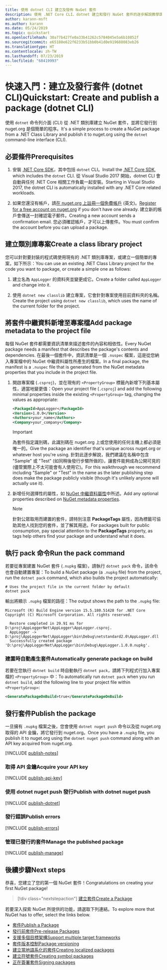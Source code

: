 ```yaml
---
title: 使用 dotnet CLI 建立及發佈 NuGet 套件
description: 使用 .NET Core CLI、dotnet 建立和發行 NuGet 套件的逐步解說教學課程。
author: karann-msft
ms.author: karann
ms.date: 05/24/2019
ms.topic: quickstart
ms.openlocfilehash: 30a77b427fe0a33b41262c5784045e5a6b10852f
ms.sourcegitcommit: e65180e622f6233b51bb0b41d0e919688083eb26
ms.translationtype: HT
ms.contentlocale: zh-TW
ms.lasthandoff: 07/23/2019
ms.locfileid: "68419993"
---
```

# <a name="quickstart-create-and-publish-a-package-dotnet-cli"></a><span data-ttu-id="77bc2-103">快速入門：建立及發行套件 (dotnet CLI)</span><span class="sxs-lookup"><span data-stu-id="77bc2-103">Quickstart: Create and publish a package (dotnet CLI)</span></span>

<span data-ttu-id="77bc2-104">使用 `dotnet` 命令列介面 (CLI) 從 .NET 類別庫建立 NuGet 套件，並將它發行到 nuget.org 是個簡單的程序。</span><span class="sxs-lookup"><span data-stu-id="77bc2-104">It's a simple process to create a NuGet package from a .NET Class Library and publish it to nuget.org using the `dotnet` command-line interface (CLI).</span></span>

## <a name="prerequisites"></a><span data-ttu-id="77bc2-105">必要條件</span><span class="sxs-lookup"><span data-stu-id="77bc2-105">Prerequisites</span></span>

1. <span data-ttu-id="77bc2-106">安裝 [.NET Core SDK](https://www.microsoft.com/net/download/)，其中包括 `dotnet` CLI。</span><span class="sxs-lookup"><span data-stu-id="77bc2-106">Install the [.NET Core SDK](https://www.microsoft.com/net/download/), which includes the `dotnet` CLI.</span></span> <span data-ttu-id="77bc2-107">從 Visual Studio 2017 開始，dotnet CLI 會自動與任何 .NET Core 相關工作負載一起安裝。</span><span class="sxs-lookup"><span data-stu-id="77bc2-107">Starting in Visual Studio 2017, the dotnet CLI is automatically installed with any .NET Core related workloads.</span></span>

1. <span data-ttu-id="77bc2-108">如果您還沒有帳戶，請[在 nuget.org 上註冊一個免費帳戶](https://www.nuget.org/users/account/LogOn?returnUrl=%2F) \(英文\)。</span><span class="sxs-lookup"><span data-stu-id="77bc2-108">[Register for a free account on nuget.org](https://www.nuget.org/users/account/LogOn?returnUrl=%2F) if you don't have one already.</span></span> <span data-ttu-id="77bc2-109">建立新的帳戶會傳送一封確認電子郵件。</span><span class="sxs-lookup"><span data-stu-id="77bc2-109">Creating a new account sends a confirmation email.</span></span> <span data-ttu-id="77bc2-110">您必須確認帳戶，才可以上傳套件。</span><span class="sxs-lookup"><span data-stu-id="77bc2-110">You must confirm the account before you can upload a package.</span></span>

## <a name="create-a-class-library-project"></a><span data-ttu-id="77bc2-111">建立類別庫專案</span><span class="sxs-lookup"><span data-stu-id="77bc2-111">Create a class library project</span></span>

<span data-ttu-id="77bc2-112">您可以針對要封裝的程式碼使用現有的 .NET 類別庫專案，或建立一個簡單的專案，如下所示：</span><span class="sxs-lookup"><span data-stu-id="77bc2-112">You can use an existing .NET Class Library project for the code you want to package, or create a simple one as follows:</span></span>

1. <span data-ttu-id="77bc2-113">建立名為 `AppLogger` 的資料夾並變更成它。</span><span class="sxs-lookup"><span data-stu-id="77bc2-113">Create a folder called `AppLogger` and change into it.</span></span>

1. <span data-ttu-id="77bc2-114">使用 `dotnet new classlib` 建立專案，它會針對專案使用目前資料夾的名稱。</span><span class="sxs-lookup"><span data-stu-id="77bc2-114">Create the project using `dotnet new classlib`, which uses the name of the current folder for the project.</span></span>

## <a name="add-package-metadata-to-the-project-file"></a><span data-ttu-id="77bc2-115">將套件中繼資料新增至專案檔</span><span class="sxs-lookup"><span data-stu-id="77bc2-115">Add package metadata to the project file</span></span>

<span data-ttu-id="77bc2-116">每個 NuGet 套件都需要資訊清單來描述套件的內容和相依性。</span><span class="sxs-lookup"><span data-stu-id="77bc2-116">Every NuGet package needs a manifest that describes the package's contents and dependencies.</span></span> <span data-ttu-id="77bc2-117">在最後一個套件中，資訊清單是一個 `.nuspec` 檔案，這是從您納入專案檔中的 NuGet 中繼資料屬性所產生的檔案。</span><span class="sxs-lookup"><span data-stu-id="77bc2-117">In a final package, the manifest is a `.nuspec` file that is generated from the NuGet metadata properties that you include in the project file.</span></span>

1. <span data-ttu-id="77bc2-118">開啟專案檔 (`.csproj`)，並在現有的 `<PropertyGroup>` 標籤內新增下列基本屬性，適當地變更值：</span><span class="sxs-lookup"><span data-stu-id="77bc2-118">Open your project file (`.csproj`) and add the following minimal properties inside the existing `<PropertyGroup>` tag, changing the values as appropriate:</span></span>

    ```xml
    <PackageId>AppLogger</PackageId>
    <Version>1.0.0</Version>
    <Authors>your_name</Authors>
    <Company>your_company</Company>
    ```

    > [!Important]
    > <span data-ttu-id="77bc2-119">為套件指定識別碼，此識別碼在 nuget.org 上或您使用的任何主機上都必須是唯一的。</span><span class="sxs-lookup"><span data-stu-id="77bc2-119">Give the package an identifier that's unique across nuget.org or whatever host you're using.</span></span> <span data-ttu-id="77bc2-120">針對此逐步解說，我們建議在名稱中包含 "Sample" 或 "Test" (如同稍後發行步驟所做的)，讓套件能夠成為公開可見的 (儘管實際上不太可能會有人使用它)。</span><span class="sxs-lookup"><span data-stu-id="77bc2-120">For this walkthrough we recommend including "Sample" or "Test" in the name as the later publishing step does make the package publicly visible (though it's unlikely anyone will actually use it).</span></span>

1. <span data-ttu-id="77bc2-121">新增任何選擇性的屬性，如 [NuGet 中繼資料屬性](/dotnet/core/tools/csproj#nuget-metadata-properties)中所述。</span><span class="sxs-lookup"><span data-stu-id="77bc2-121">Add any optional properties described on [NuGet metadata properties](/dotnet/core/tools/csproj#nuget-metadata-properties).</span></span>

    > [!Note]
    > <span data-ttu-id="77bc2-122">針對公眾取用而建置的套件，請特別注意 **PackageTags** 屬性，因為標籤可協助其他人找到您的套件，並了解其用途。</span><span class="sxs-lookup"><span data-stu-id="77bc2-122">For packages built for public consumption, pay special attention to the **PackageTags** property, as tags help others find your package and understand what it does.</span></span>

## <a name="run-the-pack-command"></a><span data-ttu-id="77bc2-123">執行 pack 命令</span><span class="sxs-lookup"><span data-stu-id="77bc2-123">Run the pack command</span></span>

<span data-ttu-id="77bc2-124">若要從專案建置 NuGet 套件 (`.nupkg` 檔案)，請執行 `dotnet pack` 命令，該命令也會自動建置專案：</span><span class="sxs-lookup"><span data-stu-id="77bc2-124">To build a NuGet package (a `.nupkg` file) from the project, run the `dotnet pack` command, which also builds the project automatically:</span></span>

```cli
# Uses the project file in the current folder by default
dotnet pack
```

<span data-ttu-id="77bc2-125">輸出將顯示 `.nupkg` 檔案的路徑：</span><span class="sxs-lookup"><span data-stu-id="77bc2-125">The output shows the path to the `.nupkg` file:</span></span>

```output
Microsoft (R) Build Engine version 15.5.180.51428 for .NET Core
Copyright (C) Microsoft Corporation. All rights reserved.

  Restore completed in 29.91 ms for D:\proj\AppLoggerNet\AppLogger\AppLogger.csproj.
  AppLogger -> D:\proj\AppLoggerNet\AppLogger\bin\Debug\netstandard2.0\AppLogger.dll
  Successfully created package 'D:\proj\AppLoggerNet\AppLogger\bin\Debug\AppLogger.1.0.0.nupkg'.
```

### <a name="automatically-generate-package-on-build"></a><span data-ttu-id="77bc2-126">建置時自動產生套件</span><span class="sxs-lookup"><span data-stu-id="77bc2-126">Automatically generate package on build</span></span>

<span data-ttu-id="77bc2-127">若要在您執行 `dotnet build` 時自動執行 `dotnet pack`，請將下列程式行加入專案檔的 `<PropertyGroup>` 中：</span><span class="sxs-lookup"><span data-stu-id="77bc2-127">To automatically run `dotnet pack` when you run `dotnet build`, add the following line to your project file within `<PropertyGroup>`:</span></span>

```xml
<GeneratePackageOnBuild>true</GeneratePackageOnBuild>
```

## <a name="publish-the-package"></a><span data-ttu-id="77bc2-128">發行套件</span><span class="sxs-lookup"><span data-stu-id="77bc2-128">Publish the package</span></span>

<span data-ttu-id="77bc2-129">一旦擁有 `.nupkg` 檔案之後，您會使用 `dotnet nuget push` 命令以及從 nuget.org 取得的 API 金鑰，將它發行到 nuget.org。</span><span class="sxs-lookup"><span data-stu-id="77bc2-129">Once you have a `.nupkg` file, you publish it to nuget.org using the `dotnet nuget push` command along with an API key acquired from nuget.org.</span></span>

[!INCLUDE [publish-notes](includes/publish-notes.md)]

### <a name="acquire-your-api-key"></a><span data-ttu-id="77bc2-130">取得 API 金鑰</span><span class="sxs-lookup"><span data-stu-id="77bc2-130">Acquire your API key</span></span>

[!INCLUDE [publish-api-key](includes/publish-api-key.md)]

### <a name="publish-with-dotnet-nuget-push"></a><span data-ttu-id="77bc2-131">使用 dotnet nuget push 發行</span><span class="sxs-lookup"><span data-stu-id="77bc2-131">Publish with dotnet nuget push</span></span>

[!INCLUDE [publish-dotnet](includes/publish-dotnet.md)]

### <a name="publish-errors"></a><span data-ttu-id="77bc2-132">發行錯誤</span><span class="sxs-lookup"><span data-stu-id="77bc2-132">Publish errors</span></span>

[!INCLUDE [publish-errors](includes/publish-errors.md)]

### <a name="manage-the-published-package"></a><span data-ttu-id="77bc2-133">管理已發行的套件</span><span class="sxs-lookup"><span data-stu-id="77bc2-133">Manage the published package</span></span>

[!INCLUDE [publish-manage](includes/publish-manage.md)]

## <a name="next-steps"></a><span data-ttu-id="77bc2-134">後續步驟</span><span class="sxs-lookup"><span data-stu-id="77bc2-134">Next steps</span></span>

<span data-ttu-id="77bc2-135">恭喜，您建立了您的第一個 NuGet 套件！</span><span class="sxs-lookup"><span data-stu-id="77bc2-135">Congratulations on creating your first NuGet package!</span></span>

> [!div class="nextstepaction"]
> [<span data-ttu-id="77bc2-136">建立套件</span><span class="sxs-lookup"><span data-stu-id="77bc2-136">Create a Package</span></span>](../create-packages/creating-a-package-dotnet-cli.md)

<span data-ttu-id="77bc2-137">若要深入探索 NuGet 所提供的功能，請選取下列連結。</span><span class="sxs-lookup"><span data-stu-id="77bc2-137">To explore more that NuGet has to offer, select the links below.</span></span>

- [<span data-ttu-id="77bc2-138">套件</span><span class="sxs-lookup"><span data-stu-id="77bc2-138">Publish a Package</span></span>](../nuget-org/publish-a-package.md)
- [<span data-ttu-id="77bc2-139">發行前套件</span><span class="sxs-lookup"><span data-stu-id="77bc2-139">Pre-release Packages</span></span>](../create-packages/Prerelease-Packages.md)
- [<span data-ttu-id="77bc2-140">支援多個目標架構</span><span class="sxs-lookup"><span data-stu-id="77bc2-140">Support multiple target frameworks</span></span>](../create-packages/multiple-target-frameworks-project-file.md)
- [<span data-ttu-id="77bc2-141">套件版本控制</span><span class="sxs-lookup"><span data-stu-id="77bc2-141">Package versioning</span></span>](../reference/package-versioning.md)
- [<span data-ttu-id="77bc2-142">建立當地語系化的套件</span><span class="sxs-lookup"><span data-stu-id="77bc2-142">Creating localized packages</span></span>](../create-packages/creating-localized-packages.md)
- [<span data-ttu-id="77bc2-143">建立符號套件</span><span class="sxs-lookup"><span data-stu-id="77bc2-143">Creating symbol packages</span></span>](../create-packages/symbol-packages-snupkg.md)
- [<span data-ttu-id="77bc2-144">正在簽署套件</span><span class="sxs-lookup"><span data-stu-id="77bc2-144">Signing packages</span></span>](../create-packages/Sign-a-package.md)
